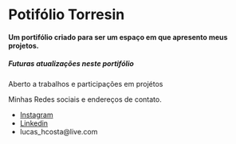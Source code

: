 <H1>Potifólio Torresin</H1>
<h4>Um portifólio criado para ser um espaço em que apresento meus projetos.</h4>
<h5>Futuras atualizações neste portifólio</h5>
<p>Aberto a trabalhos e participações em projétos</p>
Minhas Redes sociais e endereços de contato.
<ul>
<li><a href='https://www.instagram.com/lucas_torresin/'>Instagram</a></li>
<li><a href='https://www.linkedin.com/in/lucas-torresin-0052b9207/'>Linkedin</a></li>
<li>lucas_hcosta@live.com</li>
</ul>
